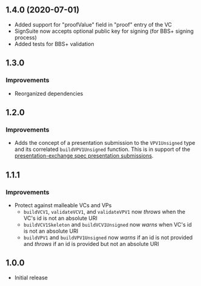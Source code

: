 ## 1.4.0 (2020-07-01)

* Added support for "proofValue" field in "proof" entry of the VC
* SignSuite now accepts optional public key for signing (for BBS+ signing process)
* Added tests for BBS+ validation

## 1.3.0

### Improvements

* Reorganized dependencies

## 1.2.0

### Improvements

- Adds the concept of a presentation submission to the `VPV1Unsigned` type and its correlated `buildVPV1Unsigned` function. This is in support of the [presentation-exchange spec presentation submissions](https://identity.foundation/presentation-exchange/#presentation-submissions).

## 1.1.1

### Improvements

- Protect against malleable VCs and VPs
  - `buildVCV1`, `validateVCV1`, and `validateVPV1` now _throws_ when the VC's id is not an absolute URI
  - `buildVCV1Skeleton` and `buildVCV1Unsigned` now _warns_ when VC's id is not an absolute URI
  - `buildVPV1` and `buildVPV1Unsigned` now _warns_ if an id is not provided and _throws_ if an id is provided but not an absolute URI

## 1.0.0

- Initial release
